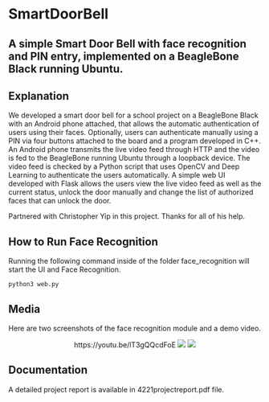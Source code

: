 # SmartDoorBell
A simple Smart Door Bell with face recognition and PIN entry, implemented on a BeagleBone Black running Ubuntu.
------------------------------------------
## Explanation
We developed a smart door bell for a school project on a BeagleBone Black with an Android phone attached, that allows the automatic authentication of users using their faces. Optionally, users can authenticate manually using a PIN via four buttons attached to the board and a program developed in C++.
An Android phone transmits the live video feed through HTTP and the video is fed to the BeagleBone running Ubuntu through a loopback device. The video feed is checked by a Python script that uses OpenCV and Deep Learning to authenticate the users automatically.
A simple web UI developed with Flask allows the users view the live video feed as well as the current status, unlock the door manually and change the list of authorized faces that can unlock the door.

Partnered with Christopher Yip in this project. Thanks for all of his help.

## How to Run Face Recognition
  Running the following command inside of the folder face_recognition will start the UI and Face Recognition.
  ```
  python3 web.py
  ```
  
## Media
Here are two screenshots of the face recognition module and a demo video.
<p align="center">https://youtu.be/lT3gQQcdFoE
<img src="https://user-images.githubusercontent.com/22041191/64491733-b1d4e880-d239-11e9-8ebb-e75c0a8a0db3.png">
<img src="https://user-images.githubusercontent.com/22041191/64491735-b26d7f00-d239-11e9-90ca-1436cf9e2fc9.png">
<p>
  
## Documentation
A detailed project report is available in 4221projectreport.pdf file.
